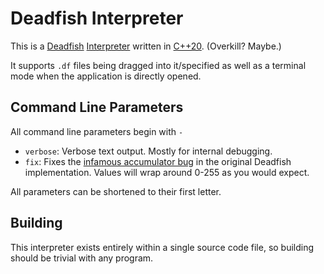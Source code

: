 # Deadfish Interpreter
This is a [Deadfish](https://esolangs.org/wiki/Deadfish) [Interpreter](https://www.geeksforgeeks.org/introduction-to-interpreters/) written in [C++20](https://en.cppreference.com/w/cpp/20). (Overkill? Maybe.)

It supports ``.df`` files being dragged into it/specified as well as a terminal mode when the application is directly opened.

## Command Line Parameters
All command line parameters begin with ``-``

- ``verbose``: Verbose text output. Mostly for internal debugging.
- ``fix``: Fixes the [infamous accumulator bug](https://esolangs.org/wiki/Deadfish#Commands) in the original Deadfish implementation. Values will wrap around 0-255 as you would expect.

All parameters can be shortened to their first letter.

## Building
This interpreter exists entirely within a single source code file, so building should be trivial with any program.
